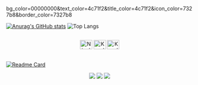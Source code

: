 bg_color=00000000&text_color=4c71f2&title_color=4c71f2&icon_color=7327b8&border_color=7327b8

[![Anurag's GitHub stats](https://github-readme-stats.vercel.app/api?username=NicoleValleGurgel&hide=prs&rank_icon=github&show_icons=true&bg_color=00000000&text_color=4c71f2&title_color=4c71f2&icon_color=7327b8&border_color=7327b8)](https://github.com/NicoleValleGurgel/github-readme-stats) 
![Top Langs](https://github-readme-stats.vercel.app/api/top-langs/?username=NicoleValleGurgel&layout=compact&bg_color=00000000&text_color=4c71f2&title_color=4c71f2&icon_color=7327b8&border_color=7327b8)
##
<div align="center"> 
   <img alt="Nicole-vscode" height="25" width="33" src="https://cdn.jsdelivr.net/gh/devicons/devicon/icons/vscode/vscode-original.svg" />
   <img alt="Karol-git" height="25" width="33" src="https://cdn.jsdelivr.net/gh/devicons/devicon/icons/git/git-original.svg" />  
  <img alt="Karol-git" height="25" width="33" src="https://cdn.jsdelivr.net/gh/devicons/devicon@latest/icons/python/python-original.svg" />
</div>

##
[![Readme Card](https://github-readme-stats.vercel.app/api/pin/?username=NicoleValleGurgel&repo=AutomacaoDeTarefas&bg_color=00000000&text_color=4c71f2&title_color=4c71f2&icon_color=7327b8&border_color=7327b8)](https://github.com/anuraghazra/github-readme-stats)


<div align="center"> 
  
  <a href="https://dev.to/mariapalito" target="_blank"><img src="https://img.shields.io/badge/dev.to-0A0A0A?style=for-the-badge&logo=devdotto&logoColor=white"></a>
  <a href = "mailto:mklp1@aluno.ifal.edu.br"><img src="https://img.shields.io/badge/-Gmail-%23333?style=for-the-badge&logo=gmail&logoColor=white" target="_blank"></a>
  <a href="https://www.linkedin.com/in/maria-karoline/" target="_blank"><img src="https://img.shields.io/badge/-LinkedIn-%230077B5?style=for-the-badge&logo=linkedin&logoColor=white" target="_blank"></a>






